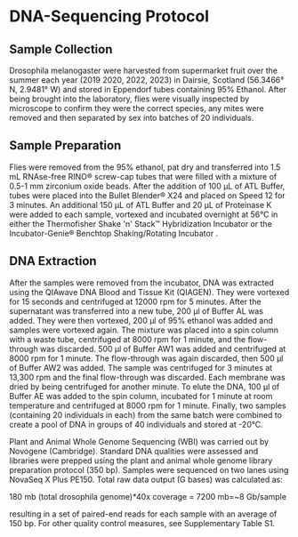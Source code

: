 # DNA-Sequencing Protocol

## Sample Collection 
Drosophila melanogaster were harvested from supermarket fruit over the summer each year (2019 2020, 2022, 2023) in Dairsie, Scotland (56.3466° N, 2.9481° W) and stored in Eppendorf tubes containing 95% Ethanol. After being brought into the laboratory, flies were visually inspected by microscope to confirm they were the correct species, any mites were removed and then separated by sex into batches of 20 individuals. 

## Sample Preparation
Flies were removed from the 95% ethanol, pat dry and transferred into 1.5 mL RNAse-free RINO® screw-cap tubes that were filled with a mixture of 0.5-1 mm zirconium oxide beads. After the addition of 100 µL of ATL Buffer, tubes were placed into the Bullet Blender® X24  and placed on Speed 12 for 3 minutes. An additional 150 µL of ATL Buffer and 20 µL of Proteinase K were added to each sample, vortexed and incubated overnight at 56°C in either the Thermofisher Shake 'n' Stack™ Hybridization Incubator or the Incubator-Genie® Benchtop Shaking/Rotating Incubator . 

## DNA Extraction
After the samples were removed from the incubator, DNA was extracted using the QIAwave DNA Blood and Tissue Kit (QIAGEN). They were vortexed for 15 seconds and centrifuged at 12000 rpm for 5 minutes. After the supernatant was transferred into a new tube, 200 µl of Buffer AL was added. They were then vortexed, 200 µl of 95% ethanol was added and samples were vortexed again. The mixture was placed into a spin column with a waste tube, centrifuged at 8000 rpm for 1 minute, and the flow-through was discarded. 500 µl of Buffer AW1 was added and centrifuged at 8000 rpm for 1 minute. The flow-through was again discarded, then 500 µl of Buffer AW2 was added. The sample was centrifuged for 3 minutes at 13,300 rpm and the final flow-through was discarded. Each membrane was dried by being centrifuged for another minute. To elute the DNA, 100 µl of Buffer AE was added to the spin column, incubated for 1 minute at room temperature and centrifuged at 8000 rpm for 1 minute. Finally, two samples (containing 20 individuals in each) from the same batch were combined to create a pool of DNA in groups of 40 individuals and stored at -20°C. 

Plant and Animal Whole Genome Sequencing (WBI) was carried out by Novogene (Cambridge). Standard DNA qualities were assessed and libraries were prepped using the plant and animal whole genome library preparation protocol (350 bp). Samples were sequenced on two lanes using NovaSeq X Plus PE150. Total raw data output (G bases) was calculated as:

180 mb (total drosophila genome)*40x coverage = 7200 mb=~8 Gb/sample

resulting in a set of paired-end reads for each sample with an average of 150 bp. For other quality control measures, see Supplementary Table S1. 
